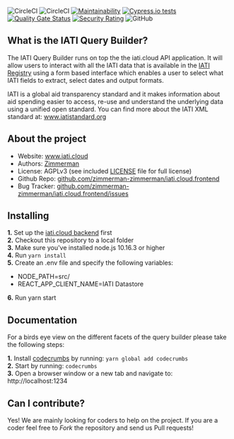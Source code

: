 ![CircleCI](https://img.shields.io/circleci/build/github/zimmerman-team/iati.cloud.frontend/master?label=master&token=ca8607f192132f118771215bbcc8f569b85da47e)
![CircleCI](https://img.shields.io/circleci/build/github/zimmerman-team/iati.cloud.frontend/develop?label=develop&token=ca8607f192132f118771215bbcc8f569b85da47e)
[![Maintainability](https://api.codeclimate.com/v1/badges/846a56c0951d6328d08c/maintainability)](https://codeclimate.com/repos/5ced30f7e6231b6fad00257c/maintainability)
[![Cypress.io tests](https://img.shields.io/badge/cypress.io-tests-green.svg?style=flat-square)](https://cypress.io)
[![Quality Gate Status](https://sonarcloud.io/api/project_badges/measure?project=zimmerman-zimmerman_iati.cloud.frontend&metric=alert_status)](https://sonarcloud.io/dashboard?id=zimmerman-zimmerman_iati.cloud.frontend)
[![Security Rating](https://sonarcloud.io/api/project_badges/measure?project=zimmerman-zimmerman_iati.cloud.frontend&metric=security_rating)](https://sonarcloud.io/dashboard?id=zimmerman-zimmerman_iati.cloud.frontend)
![GitHub](https://img.shields.io/github/license/zimmerman-team/iati.cloud.frontend)

## What is the IATI Query Builder?


The IATI Query Builder runs on top the the iati.cloud API application. It will allow users to interact with all the IATI data that is available in the [IATI Registry](http://www.iatiregistry.org/publisher) using a form based interface which enables a user to select what IATI fields to extract, select dates and output formats.

IATI is a global aid transparency standard and it makes information about aid spending easier to access, re-use and understand the underlying data using a unified open standard. You can find more about the IATI XML standard at: <a href="http://www.iatistandard.org" target="_blank">www.iatistandard.org</a>

## About the project
* Website:         <a href="https://www.iati.cloud" target="_blank">www.iati.cloud</a>
* Authors:          <a href="https://www.zimmerman.team/" target="_blank">Zimmerman</a>
* License:          AGPLv3 (see included <a href="https://github.com/zimmerman-team/iati.cloud.frontend/blob/develop/LICENSE.MD" target="_blank">LICENSE</a> file for full license)
* Github Repo:      <a href="https://github.com/zimmerman-team/iati.cloud.frontend/" target="_blank">github.com/zimmerman-zimmerman/iati.cloud.frontend</a>
* Bug Tracker:      <a href="https://github.com/zimmerman-team/iati.cloud.frontend/issues" target="_blank">github.com/zimmerman-zimmerman/iati.cloud.frontend/issues</a>

## Installing

<b>1.</b> Set up the <a href="https://github.com/zimmerman-team/iati.cloud" target="_blank">iati.cloud backend</a> first<br/>
<b>2.</b> Checkout this repository to a local folder<br/>
<b>3.</b> Make sure you've installed node.js 10.16.3 or higher<br/>
<b>4.</b> Run ```yarn install``` <br/>
<b>5.</b> Create an .env file and specify the following variables:
- NODE_PATH=src/
- REACT_APP_CLIENT_NAME=IATI Datastore

<b>6.</b> Run yarn start

## Documentation
For a birds eye view on the different facets of the query builder please take the following steps:

<b>1.</b> Install <a href="https://github.com/Bogdan-Lyashenko/codecrumbs">codecrumbs</a> by running: ```yarn global add codecrumbs```<br/>
<b>2.</b> Start by running: ```codecrumbs```<br/>
<b>3.</b> Open a browser window or a new tab and navigate to: http://localhost:1234<br/>



## Can I contribute?

Yes! We are mainly looking for coders to help on the project. If you are a coder feel free to *Fork* the repository and send us Pull requests!
